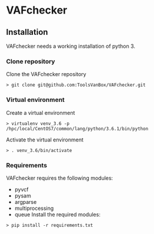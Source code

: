 # VAFchecker
## Installation
VAFchecker needs a working installation of python 3.
### Clone repository
Clone the VAFchecker repository
```
> git clone git@github.com:ToolsVanBox/VAFchecker.git
```
### Virtual environment
Create a virtual environment
```
> virtualenv venv_3.6 -p /hpc/local/CentOS7/common/lang/python/3.6.1/bin/python
```
Activate the virtual environment
```
> . venv_3.6/bin/activate
```
### Requirements
VAFchecker requires the following modules:
* pyvcf
* pysam
* argparse
* multiprocessing
* queue
Install the required modules:
```
> pip install -r requirements.txt
```

